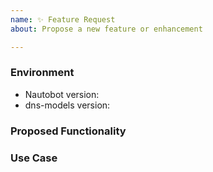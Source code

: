 ```yaml
---
name: ✨ Feature Request
about: Propose a new feature or enhancement

---
```


### Environment
* Nautobot version:  <!-- Example: 2.4.0 -->
* dns-models version:  <!-- Example: 1.0.0 -->

<!--
    Describe in detail the new functionality you are proposing.
-->
### Proposed Functionality

<!--
    Convey an example use case for your proposed feature. Write from the
    perspective of a user who would benefit from the proposed
    functionality and describe how.
--->
### Use Case

